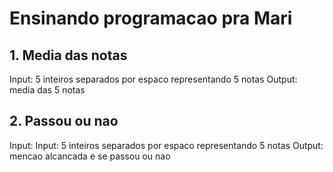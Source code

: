 # Ensinando programacao pra Mari

## 1. Media das notas

Input: 5 inteiros separados por espaco representando 5 notas
Output: media das 5 notas

## 2. Passou ou nao

Input: Input: 5 inteiros separados por espaco representando 5 notas
Output: mencao alcancada e se passou ou nao